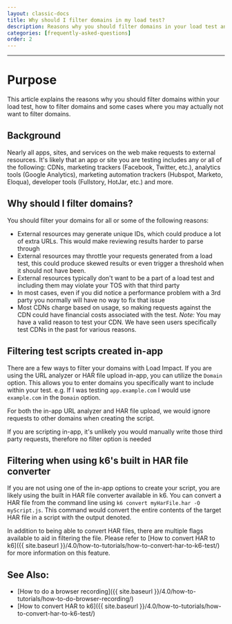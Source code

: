 ```yaml
---
layout: classic-docs
title: Why should I filter domains in my load test?
description: Reasons why you should filter domains in your load test and how to achieve that both in-app and using k6 locally
categories: [frequently-asked-questions]
order: 2
---
```


***

<h1>Purpose</h1>

This article explains the reasons why you should filter domains within your load test, how to filter domains and some cases where you may actually not want to filter domains.

## Background

Nearly all apps, sites, and services on the web make requests to external resources. It's likely that an app or site you are testing includes any or all of the following: CDNs, marketing trackers (Facebook, Twitter, etc.), analytics tools (Google Analytics), marketing automation trackers (Hubspot, Marketo, Eloqua), developer tools (Fullstory, HotJar, etc.) and more.


## Why should I filter domains?

You should filter your domains for all or some of the following reasons:

- External resources may generate unique IDs, which could produce a lot of extra URLs. This would make reviewing results harder to parse through
- External resources may throttle your requests generated from a load test, this could produce skewed results or even trigger a threshold when it should not have been.
- External resources typically don't want to be a part of a load test and including them may violate your TOS with that third party
- In most cases, even if you did notice a performance problem with a 3rd party you normally will have no way to fix that issue
- Most CDNs charge based on usage, so making requests against the CDN could have financial costs associated with the test. _Note:_ You may have a valid reason to test your CDN. We have seen users specifically test CDNs in the past for various reasons.

## Filtering test scripts created in-app
There are a few ways to filter your domains with Load Impact. If you are using the URL analyzer or HAR file upload in-app, you can utilize the `Domain` option. This allows you to enter domains you specifically want to include within your test. e.g. If I was testing `app.example.com` I would use `example.com` in the `Domain` option.

For both the in-app URL analyzer and HAR file upload, we would ignore requests to other domains when creating the script.

If you are scripting in-app, it's unlikely you would manually write those third party requests, therefore no filter option is needed

## Filtering when using k6's built in HAR file converter

If you are not using one of the in-app options to create your script, you are likely using the built in HAR file converter available in k6. You can convert a HAR file from the command line using `k6 convert myHarFile.har -O myScript.js`. This command would convert the entire contents of the target HAR file in a script with the output denoted.

In addition to being able to convert HAR files, there are multiple flags available to aid in filtering the file. Please refer to  [How to convert HAR to k6]({{ site.baseurl }}/4.0/how-to-tutorials/how-to-convert-har-to-k6-test/) for more information on this feature.

## See Also:

- [How to do a browser recording]({{ site.baseurl }}/4.0/how-to-tutorials/how-to-do-browser-recording/)
- [How to convert HAR to k6]({{ site.baseurl }}/4.0/how-to-tutorials/how-to-convert-har-to-k6-test/)
